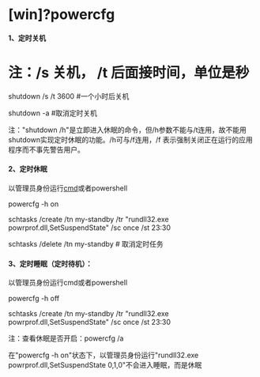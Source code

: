 # \[win]?powercfg



#### 1、定时关机

# 注：/s 关机， /t 后面接时间，单位是秒&#x20;

shutdown /s /t 3600  #一个小时后关机

shutdown -a #取消定时关机

注："shutdown /h"是立即进入休眠的命令，但/h参数不能与/t连用，故不能用shutdown实现定时休眠的功能。/h可与/f连用，/f 表示强制关闭正在运行的应用程序而不事先警告用户。

#### 2、定时休眠

以管理员身份运行[cmd](https://so.csdn.net/so/search?q=cmd\&spm=1001.2101.3001.7020 "cmd")或者powershell

powercfg -h on

schtasks /create /tn my-standby /tr "rundll32.exe powrprof.dll,SetSuspendState" /sc once /st 23:30

schtasks /delete /tn my-standby # 取消定时任务

#### 3、定时睡眠（定时待机）：

以管理员身份运行cmd或者powershell

powercfg -h off

schtasks /create /tn my-standby /tr "rundll32.exe powrprof.dll,SetSuspendState" /sc once /st 23:30

注：查看休眠是否开启：powercfg /a

在"powercfg -h on"状态下，以管理员身份运行"rundll32.exe powrprof.dll,SetSuspendState 0,1,0"不会进入睡眠，而是休眠
